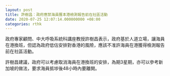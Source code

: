 ```yaml
---
layout: post
title: 許樹昌︰政府應禁海員獲本港檢測報告前在社區活動
date: 2020-07-25 12:07:14.000000000 +08:00
categories: rthk
---
```


政府專家顧問、中大呼吸系統科講座教授許樹昌表示，政府基於人道立場，讓海員在港換班，但認為政府低估安排對香港的風險，應該不准許海員在港獲得檢測報告前在社區活動。

許樹昌建議，政府可以考慮取消海員在港換班的安排，為期3星期，亦可以參考新加坡的做法，要求海員抵埗後48小時內要離開。
